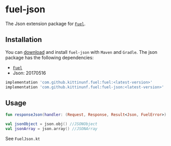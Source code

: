 # fuel-json

The Json extension package for [`Fuel`](../README.md).

## Installation

You can [download](https://bintray.com/kittinunf/maven/Fuel-Android/_latestVersion) and install `fuel-json` with `Maven` and `Gradle`. The json package has the following dependencies:
* [`Fuel`](../fuel/README.md)
* Json: 20170516

```groovy
implementation 'com.github.kittinunf.fuel:fuel:<latest-version>'
implementation 'com.github.kittinunf.fuel:fuel-json:<latest-version>'
```
## Usage

```kotlin
fun responseJson(handler: (Request, Response, Result<Json, FuelError>) -> Unit)

val jsonObject = json.obj() //JSONObject
val jsonArray = json.array() //JSONArray
```

See `FuelJson.kt`
